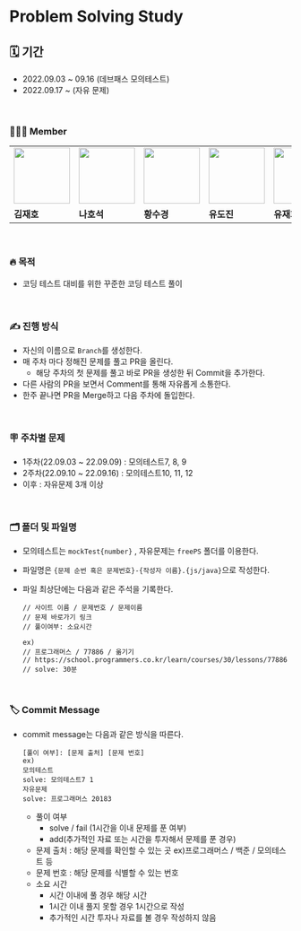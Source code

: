 # Problem Solving Study

## 🗓️ 기간
- 2022.09.03 ~ 09.16 (데브패스 모의테스트)
- 2022.09.17 ~ (자유 문제)

<br>

### 👩‍👧‍👦 Member

<table>
  <tr>
    <td>
        <a href="https://github.com/wogha95">
            <img src="https://avatars.githubusercontent.com/u/75886763?v=4" width="100px" />
        </a>
    </td>
    <td>
        <a href="https://github.com/HoseokNa">
            <img src="https://avatars.githubusercontent.com/u/16220817?v=4" width="100px" />
        </a>
    </td>
    <td>
        <a href="https://github.com/sukyeongh">
            <img src="https://avatars.githubusercontent.com/u/50071076?v=4" width="100px" />
        </a>
    </td>
    <td>
        <a href="https://github.com/dojinyou">
            <img src="https://avatars.githubusercontent.com/u/61923768?v=4" width="100px" />
        </a>
    </td>
    <td>
        <a href="https://github.com/UJ15">
            <img src="https://avatars.githubusercontent.com/u/57293011?v=4" width="100px" />
        </a>
    </td>
    <td>
        <a href="https://github.com/gkdud583">
            <img src="https://avatars.githubusercontent.com/u/60775067?v=4" width="100px" />
        </a>
    </td>
  </tr>
  <tr>
    <td><b>김재호</b></td>
    <td><b>나호석</b></td>
    <td><b>황수경</b></td>
    <td><b>유도진</b></td>
    <td><b>유재희</b></td>
    <td><b>정하영</b></td>
  </tr>
</table>

<br>

### 🔥 목적
- 코딩 테스트 대비를 위한 꾸준한 코딩 테스트 풀이

<br>

### ✍️ 진행 방식
- 자신의 이름으로 `Branch`를 생성한다.
- 매 주차 마다 정해진 문제를 풀고 PR을 올린다.
  - 해당 주차의 첫 문제를 풀고 바로 PR을 생성한 뒤 Commit을 추가한다.
- 다른 사람의 PR을 보면서 Comment를 통해 자유롭게 소통한다.
- 한주 끝나면 PR을 Merge하고 다음 주차에 돌입한다.

<br>

### 🪧 주차별 문제
- 1주차(22.09.03 ~ 22.09.09) : 모의테스트7, 8, 9
- 2주차(22.09.10 ~ 22.09.16) : 모의테스트10, 11, 12
- 이후 : 자유문제 3개 이상

<br>

### 🗂 폴더 및 파일명
- 모의테스트는 `mockTest{number}` , 자유문제는 `freePS` 폴더를 이용한다.
- 파일명은 `{문제 순번 혹은 문제번호}-{작성자 이름}.{js/java}`으로 작성한다.
- 파일 최상단에는 다음과 같은 주석을 기록한다.

  ```
  // 사이트 이름 / 문제번호 / 문제이름
  // 문제 바로가기 링크
  // 풀이여부: 소요시간

  ex)
  // 프로그래머스 / 77886 / 옮기기
  // https://school.programmers.co.kr/learn/courses/30/lessons/77886
  // solve: 30분
  ```

<br>

### 🏷 Commit Message
- commit message는 다음과 같은 방식을 따른다.
  ```hash
  [풀이 여부]: [문제 출처] [문제 번호]
  ex)
  모의테스트
  solve: 모의테스트7 1
  자유문제
  solve: 프로그래머스 20183
  ```
  - 풀이 여부
    - solve / fail (1시간을 이내 문제를 푼 여부)
    - add(추가적인 자료 또는 시간을 투자해서 문제를 푼 경우)
  - 문제 출처 : 해당 문제를 확인할 수 있는 곳 ex)프로그래머스 / 백준 / 모의테스트 등
  - 문제 번호 : 해당 문제를 식별할 수 있는 번호
  - 소요 시간
    - 시간 이내에 풀 경우 해당 시간
    - 1시간 이내 풀지 못할 경우 1시간으로 작성
    - 추가적인 시간 투자나 자료를 볼 경우 작성하지 않음
